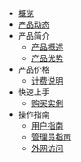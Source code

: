 - [概览](/maxirai/README.md)
- [产品动态](/maxirai/Product-news/updates.md)
- 产品简介
   - [产品概述](/maxirai/introduction/concept.md)
   - [产品优势](/maxirai/introduction/adwantages.md)
- 产品价格
   - [计费说明](/maxirai/buy/charge.md)
- 快速上手
   - [购买实例](/maxirai/fast/purchase.md)
- 操作指南
   - [用户指南](/maxirai/guide/user.md)
   - [管理员指南](/maxirai/guide/admin.md)
   - [外网访问](/maxirai/introduction/access.md)
